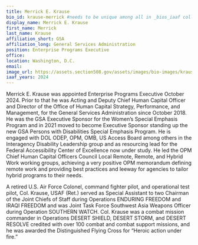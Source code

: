 ```yaml
---
title: Merrick E. Krause
bio_id: krause-merrick #needs to be unique among all in _bios_iaaf collection
display_name: Merrick E. Krause
first_name: Merrick
last_name: Krause
affiliation_short: GSA
affiliation_long: General Services Administration
position: Enterprise Programs Executive
office: 
location: Washington, D.C.
email: 
image_url: https://assets.section508.gov/assets/images/bio-images/krause-merrick.jpg
iaaf_years: 2024
---
```

Merrick E. Krause was appointed Enterprise Programs Executive October 2024. Prior to that he was Acting and Deputy Chief Human Capital Officer and Director of the Office of Human Capital Strategy, Performance, and Management, for the General Services Administration since October 2018. He was the GSA Executive Sponsor for the Women’s Special Emphasis Program and in 2021 moved to become Executive Sponsor standing up the new GSA Persons with Disabilities Special Emphasis Program. He is engaged with DOL ODEP, OPM, OMB, US Access Board among others in the Interagency Disability Leadership group and as resourcing lead for the Federal Accessibility Center of Excellence now under study. He led the OPM Chief Human Capital Officers Council Local Remote, Remote, and Hybrid Work working groups, achieving a very positive OPM memorandum defining remote work and providing best practices and leeway for agencies to tailor hybrid programs to their needs.

A retired U.S. Air Force Colonel, command fighter pilot, and operational test pilot, Col. Krause, USAF (Ret.) served as Special Assistant to two Chairman of the Joint Chiefs of Staff during Operations ENDURING FREEDOM and IRAQI FREEDOM and was Joint Task Force Southwest Asia Weapons Officer during Operation SOUTHERN WATCH. Col. Krause was a combat mission commander in Operations DESERT SHIELD, DESERT STORM, and DESERT RESOLVE credited with over 100 combat and combat support missions, and he was awarded the Distinguished Flying Cross for “Heroic action under fire.”
